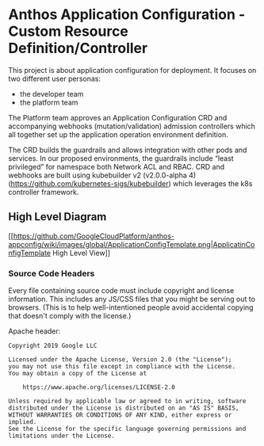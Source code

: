 # Anthos Application Configuration - Custom Resource Definition/Controller

This project is about application configuration for deployment.
It focuses on two different user personas:
 
* the developer team 
* the platform team

The Platform team approves an Application Configuration CRD and accompanying
 webhooks (mutation/validation) admission controllers which all together 
 set up the application operation environment definition.   
 
The CRD builds the guardrails and allows integration with other pods and services.
In our proposed environments, the guardrails include “least privileged” 
for namespace both Network ACL and RBAC.  CRD and webhooks are built 
using kubebuilder v2 (v2.0.0-alpha 4) (https://github.com/kubernetes-sigs/kubebuilder)
which leverages the k8s controller framework.


## High Level Diagram

[[https://github.com/GoogleCloudPlatform/anthos-appconfig/wiki/images/global/ApplicationConfigTemplate.png|ApplicatinConfigTemplate High Level View]]


### Source Code Headers

Every file containing source code must include copyright and license
information. This includes any JS/CSS files that you might be serving out to
browsers. (This is to help well-intentioned people avoid accidental copying that
doesn't comply with the license.)

Apache header:

    Copyright 2019 Google LLC

    Licensed under the Apache License, Version 2.0 (the "License");
    you may not use this file except in compliance with the License.
    You may obtain a copy of the License at

        https://www.apache.org/licenses/LICENSE-2.0

    Unless required by applicable law or agreed to in writing, software
    distributed under the License is distributed on an "AS IS" BASIS,
    WITHOUT WARRANTIES OR CONDITIONS OF ANY KIND, either express or implied.
    See the License for the specific language governing permissions and
    limitations under the License.

